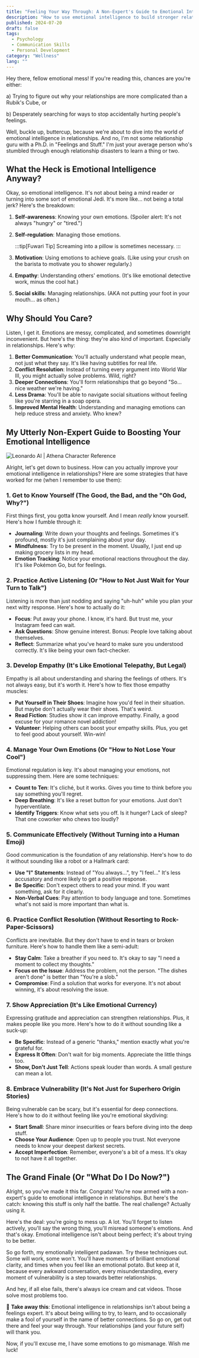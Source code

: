 ```yaml
---
title: "Feeling Your Way Through: A Non-Expert's Guide to Emotional Intelligence in Relationships"
description: "How to use emotional intelligence to build stronger relationships. Athena will share her practical tips from a fellow emotional mess!"
published: 2024-07-20
draft: false
tags:
  - Psychology
  - Communication Skills
  - Personal Development
category: "Wellness"
lang: ""
---
```



Hey there, fellow emotional mess! If you're reading this, chances are you're either:

a) Trying to figure out why your relationships are more complicated than a Rubik's Cube, or

b) Desperately searching for ways to stop accidentally hurting people's feelings.

Well, buckle up, buttercup, because we're about to dive into the world of emotional intelligence in relationships. And no, I'm not some relationship guru with a Ph.D. in "Feelings and Stuff." I'm just your average person who's stumbled through enough relationship disasters to learn a thing or two.


## What the Heck is Emotional Intelligence Anyway?

Okay, so emotional intelligence. It's not about being a mind reader or turning into some sort of emotional Jedi. It's more like... not being a total jerk? Here's the breakdown:

1. **Self-awareness**: Knowing your own emotions. (Spoiler alert: It's not always "hungry" or "tired.")
2. **Self-regulation**: Managing those emotions.

    :::tip[Fuwari Tip]
    Screaming into a pillow is sometimes necessary.
    :::
3. **Motivation**: Using emotions to achieve goals. (Like using your crush on the barista to motivate you to shower regularly.)
4. **Empathy**: Understanding others' emotions. (It's like emotional detective work, minus the cool hat.)
5. **Social skills**: Managing relationships. (AKA not putting your foot in your mouth... as often.)

## Why Should You Care?

Listen, I get it. Emotions are messy, complicated, and sometimes downright inconvenient. But here's the thing: they're also kind of important. Especially in relationships. Here's why:

1. **Better Communication**: You'll actually understand what people mean, not just what they say. It's like having subtitles for real life.
2. **Conflict Resolution**: Instead of turning every argument into World War III, you might actually solve problems. Wild, right?
3. **Deeper Connections**: You'll form relationships that go beyond "So... nice weather we're having."
4. **Less Drama**: You'll be able to navigate social situations without feeling like you're starring in a soap opera.
5. **Improved Mental Health**: Understanding and managing emotions can help reduce stress and anxiety. Who knew?

## My Utterly Non-Expert Guide to Boosting Your Emotional Intelligence

![Leonardo AI | Athena Character Reference](https://res-2.cloudinary.com/ddicetqs5/image/upload/f_auto,fl_force_strip,q_auto:best/v1/wayfinder-ghost-blog/Young-techie-lady--44-)

Alright, let's get down to business. How can you actually improve your emotional intelligence in relationships? Here are some strategies that have worked for me (when I remember to use them):

### 1. Get to Know Yourself (The Good, the Bad, and the "Oh God, Why?")

First things first, you gotta know yourself. And I mean _really_ know yourself. Here's how I fumble through it:

- **Journaling**: Write down your thoughts and feelings. Sometimes it's profound, mostly it's just complaining about your day.
- **Mindfulness**: Try to be present in the moment. Usually, I just end up making grocery lists in my head.
- **Emotion Tracking**: Notice your emotional reactions throughout the day. It's like Pokémon Go, but for feelings.

### 2. Practice Active Listening (Or "How to Not Just Wait for Your Turn to Talk")

Listening is more than just nodding and saying "uh-huh" while you plan your next witty response. Here's how to actually do it:

- **Focus**: Put away your phone. I know, it's hard. But trust me, your Instagram feed can wait.
- **Ask Questions**: Show genuine interest. Bonus: People love talking about themselves.
- **Reflect**: Summarize what you've heard to make sure you understood correctly. It's like being your own fact-checker.

### 3. Develop Empathy (It's Like Emotional Telepathy, But Legal)

Empathy is all about understanding and sharing the feelings of others. It's not always easy, but it's worth it. Here's how to flex those empathy muscles:

- **Put Yourself in Their Shoes**: Imagine how you'd feel in their situation. But maybe don't actually wear their shoes. That's weird.
- **Read Fiction**: Studies show it can improve empathy. Finally, a good excuse for your romance novel addiction!
- **Volunteer**: Helping others can boost your empathy skills. Plus, you get to feel good about yourself. Win-win!

### 4. Manage Your Own Emotions (Or "How to Not Lose Your Cool")

Emotional regulation is key. It's about managing your emotions, not suppressing them. Here are some techniques:

- **Count to Ten**: It's cliché, but it works. Gives you time to think before you say something you'll regret.
- **Deep Breathing**: It's like a reset button for your emotions. Just don't hyperventilate.
- **Identify Triggers**: Know what sets you off. Is it hunger? Lack of sleep? That one coworker who chews too loudly?

### 5. Communicate Effectively (Without Turning into a Human Emoji)

Good communication is the foundation of any relationship. Here's how to do it without sounding like a robot or a Hallmark card:

- **Use "I" Statements**: Instead of "You always...", try "I feel..." It's less accusatory and more likely to get a positive response.
- **Be Specific**: Don't expect others to read your mind. If you want something, ask for it clearly.
- **Non-Verbal Cues**: Pay attention to body language and tone. Sometimes what's not said is more important than what is.

### 6. Practice Conflict Resolution (Without Resorting to Rock-Paper-Scissors)

Conflicts are inevitable. But they don't have to end in tears or broken furniture. Here's how to handle them like a semi-adult:

- **Stay Calm**: Take a breather if you need to. It's okay to say "I need a moment to collect my thoughts."
- **Focus on the Issue**: Address the problem, not the person. "The dishes aren't done" is better than "You're a slob."
- **Compromise**: Find a solution that works for everyone. It's not about winning, it's about resolving the issue.

### 7. Show Appreciation (It's Like Emotional Currency)

Expressing gratitude and appreciation can strengthen relationships. Plus, it makes people like you more. Here's how to do it without sounding like a suck-up:

- **Be Specific**: Instead of a generic "thanks," mention exactly what you're grateful for.
- **Express It Often**: Don't wait for big moments. Appreciate the little things too.
- **Show, Don't Just Tell**: Actions speak louder than words. A small gesture can mean a lot.

### 8. Embrace Vulnerability (It's Not Just for Superhero Origin Stories)

Being vulnerable can be scary, but it's essential for deep connections. Here's how to do it without feeling like you're emotional skydiving:

- **Start Small**: Share minor insecurities or fears before diving into the deep stuff.
- **Choose Your Audience**: Open up to people you trust. Not everyone needs to know your deepest darkest secrets.
- **Accept Imperfection**: Remember, everyone's a bit of a mess. It's okay to not have it all together.

## The Grand Finale (Or "What Do I Do Now?")

Alright, so you've made it this far. Congrats! You're now armed with a non-expert's guide to emotional intelligence in relationships. But here's the catch: knowing this stuff is only half the battle. The real challenge? Actually using it.

Here's the deal: you're going to mess up. A lot. You'll forget to listen actively, you'll say the wrong thing, you'll misread someone's emotions. And that's okay. Emotional intelligence isn't about being perfect; it's about trying to be better.

So go forth, my emotionally intelligent padawan. Try these techniques out. Some will work, some won't. You'll have moments of brilliant emotional clarity, and times when you feel like an emotional potato. But keep at it, because every awkward conversation, every misunderstanding, every moment of vulnerability is a step towards better relationships.

And hey, if all else fails, there's always ice cream and cat videos. Those solve most problems too.

🔆 **Take away this**: Emotional intelligence in relationships isn't about being a feelings expert. It's about being willing to try, to learn, and to occasionally make a fool of yourself in the name of better connections. So go on, get out there and feel your way through. Your relationships (and your future self) will thank you.

Now, if you'll excuse me, I have some emotions to go mismanage. Wish me luck!
